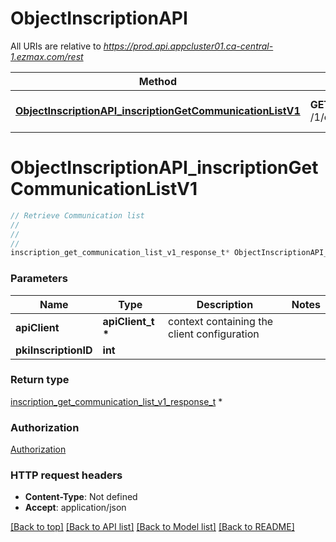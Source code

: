 # ObjectInscriptionAPI

All URIs are relative to *https://prod.api.appcluster01.ca-central-1.ezmax.com/rest*

Method | HTTP request | Description
------------- | ------------- | -------------
[**ObjectInscriptionAPI_inscriptionGetCommunicationListV1**](ObjectInscriptionAPI.md#ObjectInscriptionAPI_inscriptionGetCommunicationListV1) | **GET** /1/object/inscription/{pkiInscriptionID}/getCommunicationList | Retrieve Communication list


# **ObjectInscriptionAPI_inscriptionGetCommunicationListV1**
```c
// Retrieve Communication list
//
// 
//
inscription_get_communication_list_v1_response_t* ObjectInscriptionAPI_inscriptionGetCommunicationListV1(apiClient_t *apiClient, int pkiInscriptionID);
```

### Parameters
Name | Type | Description  | Notes
------------- | ------------- | ------------- | -------------
**apiClient** | **apiClient_t \*** | context containing the client configuration |
**pkiInscriptionID** | **int** |  | 

### Return type

[inscription_get_communication_list_v1_response_t](inscription_get_communication_list_v1_response.md) *


### Authorization

[Authorization](../README.md#Authorization)

### HTTP request headers

 - **Content-Type**: Not defined
 - **Accept**: application/json

[[Back to top]](#) [[Back to API list]](../README.md#documentation-for-api-endpoints) [[Back to Model list]](../README.md#documentation-for-models) [[Back to README]](../README.md)

